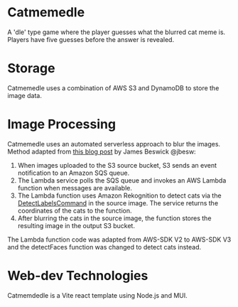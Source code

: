 # Catmemedle

A 'dle' type game where the player guesses what the blurred cat meme is. Players have five guesses before the answer is revealed.

# Storage

Catmemedle uses a combination of AWS S3 and DynamoDB to store the image data.

# Image Processing

Catmemedle uses an automated serverless approach to blur the images. Method adapted from [this blog post]([url]https://aws.amazon.com/blogs/compute/creating-a-serverless-face-blurring-service-for-photos-in-amazon-s3/) by James Beswick @jbesw:

1. When images uploaded to the S3 source bucket, S3 sends an event notification to an Amazon SQS queue.
2. The Lambda service polls the SQS queue and invokes an AWS Lambda function when messages are available.
3. The Lambda function uses Amazon Rekognition to detect cats via the [DetectLabelsCommand]([url]https://docs.aws.amazon.com/AWSJavaScriptSDK/v3/latest/client/rekognition/command/DetectLabelsCommand/) in the source image. The service returns the coordinates of the cats to the function.
4. After blurring the cats in the source image, the function stores the resulting image in the output S3 bucket.

The Lambda function code was adapted from AWS-SDK V2 to AWS-SDK V3 and the detectFaces function was changed to detect cats instead.

# Web-dev Technologies

Catmemdedle is a Vite react template using Node.js and MUI.

